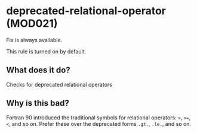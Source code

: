 # deprecated-relational-operator (MOD021)
Fix is always available.

This rule is turned on by default.

## What does it do?
Checks for deprecated relational operators

## Why is this bad?
Fortran 90 introduced the traditional symbols for relational operators: `>`,
`>=`, `<`, and so on. Prefer these over the deprecated forms `.gt.`, `.le.`, and
so on.
